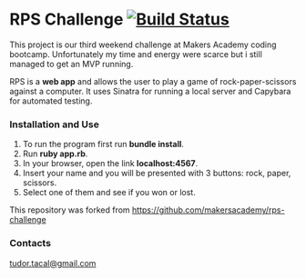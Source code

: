 # RPS Challenge [![Build Status](https://travis-ci.org/TudorTacal/rps-challenge.svg?branch=master)](https://travis-ci.org/TudorTacal/rps-challenge)

This project is our third weekend challenge at Makers Academy coding bootcamp. Unfortunately my time and energy were scarce but i still managed to get an MVP running.

RPS is a **web app** and allows the user to play a game of rock-paper-scissors against a computer. It uses Sinatra for running a local server and Capybara for automated testing.

### Installation and Use

1. To run the program first run **bundle install**.
2. Run **ruby app.rb**.
3. In your browser, open the link **localhost:4567**.
4. Insert your name and you will be presented with 3 buttons: rock, paper, scissors.
5. Select one of them and see if you won or lost.

This repository was forked from https://github.com/makersacademy/rps-challenge

### Contacts
tudor.tacal@gmail.com
